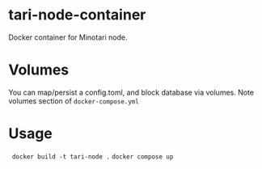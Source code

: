 # tari-node-container
Docker container for Minotari node.

# Volumes
You can map/persist a config.toml, and block database via volumes. Note volumes section of `docker-compose.yml`

# Usage # 
` docker build -t tari-node .`
`docker compose up  `
